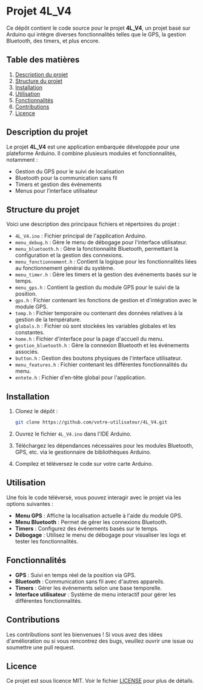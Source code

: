 
# Projet 4L_V4

Ce dépôt contient le code source pour le projet **4L_V4**, un projet basé sur Arduino qui intègre diverses fonctionnalités telles que le GPS, la gestion Bluetooth, des timers, et plus encore.

## Table des matières

1. [Description du projet](#description-du-projet)
2. [Structure du projet](#structure-du-projet)
3. [Installation](#installation)
4. [Utilisation](#utilisation)
5. [Fonctionnalités](#fonctionnalités)
6. [Contributions](#contributions)
7. [Licence](#licence)

## Description du projet

Le projet **4L_V4** est une application embarquée développée pour une plateforme Arduino. Il combine plusieurs modules et fonctionnalités, notamment :
- Gestion du GPS pour le suivi de localisation
- Bluetooth pour la communication sans fil
- Timers et gestion des événements
- Menus pour l’interface utilisateur

## Structure du projet

Voici une description des principaux fichiers et répertoires du projet :
- `4L_V4.ino` : Fichier principal de l'application Arduino.
- `menu_debug.h` : Gère le menu de débogage pour l'interface utilisateur.
- `menu_bluetooth.h` : Gère la fonctionnalité Bluetooth, permettant la configuration et la gestion des connexions.
- `menu_fonctionnement.h` : Contient la logique pour les fonctionnalités liées au fonctionnement général du système.
- `menu_timer.h` : Gère les timers et la gestion des événements basés sur le temps.
- `menu_gps.h` : Contient la gestion du module GPS pour le suivi de la position.
- `gps.h` : Fichier contenant les fonctions de gestion et d'intégration avec le module GPS.
- `temp.h` : Fichier temporaire ou contenant des données relatives à la gestion de la température.
- `globals.h` : Fichier où sont stockées les variables globales et les constantes.
- `home.h` : Fichier d'interface pour la page d'accueil du menu.
- `gestion_bluetooth.h` : Gère la connexion Bluetooth et les événements associés.
- `button.h` : Gestion des boutons physiques de l'interface utilisateur.
- `menu_features.h` : Fichier contenant les différentes fonctionnalités du menu.
- `entete.h` : Fichier d'en-tête global pour l'application.

## Installation

1. Clonez le dépôt :
   ```bash
   git clone https://github.com/votre-utilisateur/4L_V4.git
   ```
2. Ouvrez le fichier `4L_V4.ino` dans l'IDE Arduino.

3. Téléchargez les dépendances nécessaires pour les modules Bluetooth, GPS, etc. via le gestionnaire de bibliothèques Arduino.

4. Compilez et téléversez le code sur votre carte Arduino.

## Utilisation

Une fois le code téléversé, vous pouvez interagir avec le projet via les options suivantes :
- **Menu GPS** : Affiche la localisation actuelle à l'aide du module GPS.
- **Menu Bluetooth** : Permet de gérer les connexions Bluetooth.
- **Timers** : Configurez des événements basés sur le temps.
- **Débogage** : Utilisez le menu de débogage pour visualiser les logs et tester les fonctionnalités.

## Fonctionnalités

- **GPS** : Suivi en temps réel de la position via GPS.
- **Bluetooth** : Communication sans fil avec d'autres appareils.
- **Timers** : Gérer les événements selon une base temporelle.
- **Interface utilisateur** : Système de menu interactif pour gérer les différentes fonctionnalités.

## Contributions

Les contributions sont les bienvenues ! Si vous avez des idées d'amélioration ou si vous rencontrez des bugs, veuillez ouvrir une issue ou soumettre une pull request.

## Licence

Ce projet est sous licence MIT. Voir le fichier [LICENSE](LICENSE) pour plus de détails.
